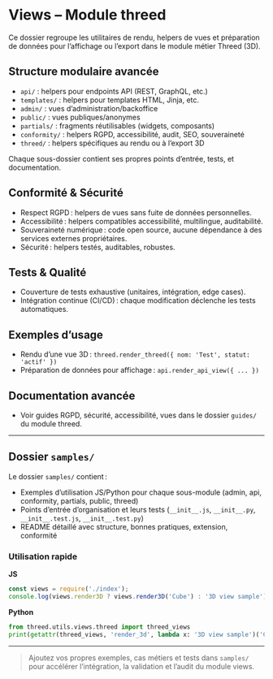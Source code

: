 # Views – Module threed

Ce dossier regroupe les utilitaires de rendu, helpers de vues et préparation de données pour l’affichage ou l’export dans le module métier Threed (3D).

## Structure modulaire avancée
- `api/` : helpers pour endpoints API (REST, GraphQL, etc.)
- `templates/` : helpers pour templates HTML, Jinja, etc.
- `admin/` : vues d’administration/backoffice
- `public/` : vues publiques/anonymes
- `partials/` : fragments réutilisables (widgets, composants)
- `conformity/` : helpers RGPD, accessibilité, audit, SEO, souveraineté
- `threed/` : helpers spécifiques au rendu ou à l’export 3D

Chaque sous-dossier contient ses propres points d’entrée, tests, et documentation.

## Conformité & Sécurité
- Respect RGPD : helpers de vues sans fuite de données personnelles.
- Accessibilité : helpers compatibles accessibilité, multilingue, auditabilité.
- Souveraineté numérique : code open source, aucune dépendance à des services externes propriétaires.
- Sécurité : helpers testés, auditables, robustes.

## Tests & Qualité
- Couverture de tests exhaustive (unitaires, intégration, edge cases).
- Intégration continue (CI/CD) : chaque modification déclenche les tests automatiques.

## Exemples d’usage
- Rendu d’une vue 3D : `threed.render_threed({ nom: 'Test', statut: 'actif' })`
- Préparation de données pour affichage : `api.render_api_view({ ... })`

## Documentation avancée
- Voir guides RGPD, sécurité, accessibilité, vues dans le dossier `guides/` du module threed.

---

## Dossier `samples/`

Le dossier `samples/` contient :
- Exemples d’utilisation JS/Python pour chaque sous-module (admin, api, conformity, partials, public, threed)
- Points d’entrée d’organisation et leurs tests (`__init__.js`, `__init__.py`, `__init__.test.js`, `__init__.test.py`)
- README détaillé avec structure, bonnes pratiques, extension, conformité

### Utilisation rapide

**JS**
```js
const views = require('./index');
console.log(views.render3D ? views.render3D('Cube') : '3D view sample');
```

**Python**
```python
from threed.utils.views.threed import threed_views
print(getattr(threed_views, 'render_3d', lambda x: '3D view sample')('Cube'))
```

---

> Ajoutez vos propres exemples, cas métiers et tests dans `samples/` pour accélérer l’intégration, la validation et l’audit du module views.
